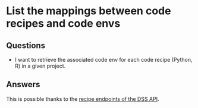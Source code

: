 # List the mappings between code recipes and code envs

## Questions
* I want to retrieve the associated code env for each code recipe (Python, R) in a given project.

## Answers
This is possible thanks to the [recipe endpoints of the DSS API](https://doc.dataiku.com/dss/latest/python-api/recipes.html).
